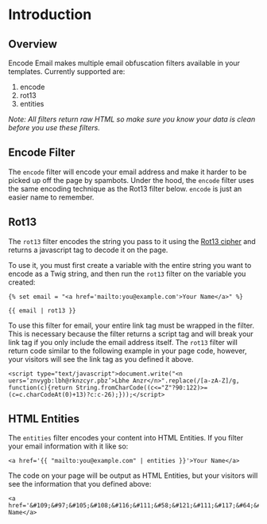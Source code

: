 # Introduction

## Overview

Encode Email makes multiple email obfuscation filters available in your templates. Currently supported are:

1. encode
2. rot13
3. entities

_Note: All filters return raw HTML so make sure you know your data is clean before you use these filters._

## Encode Filter

The `encode` filter will encode your email address and make it harder to be picked up off the page by spambots.  Under the hood, the `encode` filter uses the same encoding technique as the Rot13 filter below. `encode` is just an easier name to remember.

## Rot13

The `rot13` filter encodes the string you pass to it using the [Rot13 cipher](https://en.wikipedia.org/wiki/ROT13) and returns a javascript tag to decode it on the page.

To use it, you must first create a variable with the entire string you want to encode as a Twig string, and then run the `rot13` filter on the variable you created:

    {% set email = "<a href='mailto:you@example.com'>Your Name</a>" %}

    {{ email | rot13 }}

To use this filter for email, your entire link tag must be wrapped in the filter.  This is necessary because the filter returns a script tag and will break your link tag if you only include the email address itself. The `rot13` filter will return code similar to the following example in your page code, however, your visitors will see the link tag as you defined it above.

    <script type="text/javascript">document.write("<n uers=‘znvygb:lbh@rknzcyr.pbz’>Lbhe Anzr</n>".replace(/[a-zA-Z]/g, function(c){return String.fromCharCode((c<="Z"?90:122)>=(c=c.charCodeAt(0)+13)?c:c-26);}));</script>
    
## HTML Entities

The `entities` filter encodes your content into HTML Entities.  If you filter your email information with it like so:

    <a href='{{ "mailto:you@example.com" | entities }}'>Your Name</a>

The code on your page will be output as HTML Entities, but your visitors will see the information that you defined above:

    <a href='&#109;&#97;&#105;&#108;&#116;&#111;&#58;&#121;&#111;&#117;&#64;&#101;&#120;&#97;&#109;&#112;&#108;&#101;&#46;&#99;&#111;&#109;'>Your Name</a>
